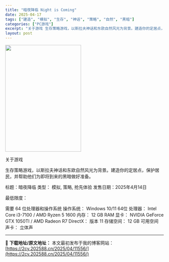 ```yaml
---
title: "暗夜降临 Night is Coming"
date: 2025-04-17
tags: ["建造", "模拟", "生存", "神话", "策略", "自然", "黑暗"]
categories: ["PC游戏"]
excerpt: "关于游戏 生存策略游戏，以斯拉夫神话和东欧自然风光为背景。建造你的定居点，保护居民，并帮助他们为即将到来的黑暗做好准备。 标题：暗夜降临 类型： 模拟, 策略, 抢先体验 发售日期：2025年4月14日 最低限度： 需要 64 位处理器和操作系统 操作系统： Windows 10/11 64位 处理&hellip;"
layout: post
---
```


<img class="aligncenter size-full wp-image-11557" src="https://2cy.202588.cn/wp-content/uploads/2025/04/2025041705211810.jpg" alt="" width="241" height="339" />

关于游戏

生存策略游戏，以斯拉夫神话和东欧自然风光为背景。建造你的定居点，保护居民，并帮助他们为即将到来的黑暗做好准备。

标题：暗夜降临
类型： 模拟, 策略, 抢先体验
发售日期：2025年4月14日

最低限度：

需要 64 位处理器和操作系统
操作系统： Windows 10/11 64位
处理器： Intel Core i3-7100 / AMD Ryzen 5 1600
内存： 12 GB RAM
显卡： NVIDIA GeForce GTX 1050TI / AMD Radeon R7
DirectX： 版本 11
存储空间： 12 GB 可用空间
声卡： 立体声

---
📖 **下载地址/原文地址：** 本文最初发布于我的博客网站：[https://2cy.202588.cn/2025/04/11556/](https://2cy.202588.cn/2025/04/11556/)
